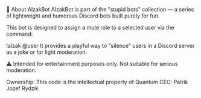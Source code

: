 🤖 About AlzakBot
AlzakBot is part of the "stupid bots" collection — a series of lightweight and humorous Discord bots built purely for fun.

This bot is designed to assign a mute role to a selected user via the command:

!alzak @user
It provides a playful way to "silence" users in a Discord server as a joke or for light moderation.

⚠️ Intended for entertainment purposes only. Not suitable for serious moderation.

Ownership: This code is the intellectual property of Quantum
CEO: Patrik Jozef Rydzík

